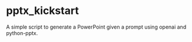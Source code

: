 # pptx_kickstart
A simple script to generate a PowerPoint given a prompt using openai and python-pptx.
